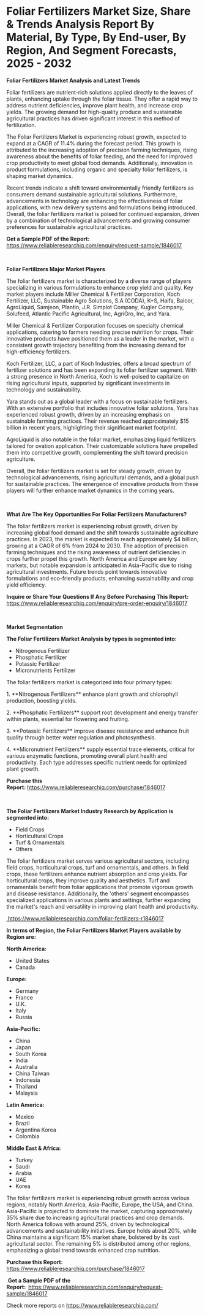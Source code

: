 <p><h1>Foliar Fertilizers Market Size, Share & Trends Analysis Report By Material, By Type, By End-user, By Region, And Segment Forecasts, 2025 - 2032</h1></p><p><strong>Foliar Fertilizers Market Analysis and Latest Trends</strong></p>
<p><p>Foliar fertilizers are nutrient-rich solutions applied directly to the leaves of plants, enhancing uptake through the foliar tissue. They offer a rapid way to address nutrient deficiencies, improve plant health, and increase crop yields. The growing demand for high-quality produce and sustainable agricultural practices has driven significant interest in this method of fertilization.</p><p>The Foliar Fertilizers Market is experiencing robust growth, expected to expand at a CAGR of 11.4% during the forecast period. This growth is attributed to the increasing adoption of precision farming techniques, rising awareness about the benefits of foliar feeding, and the need for improved crop productivity to meet global food demands. Additionally, innovation in product formulations, including organic and specialty foliar fertilizers, is shaping market dynamics.</p><p>Recent trends indicate a shift toward environmentally friendly fertilizers as consumers demand sustainable agricultural solutions. Furthermore, advancements in technology are enhancing the effectiveness of foliar applications, with new delivery systems and formulations being introduced. Overall, the foliar fertilizers market is poised for continued expansion, driven by a combination of technological advancements and growing consumer preferences for sustainable agricultural practices.</p></p>
<p><strong>Get a Sample PDF of the Report:&nbsp;</strong> <a href="https://www.reliableresearchiq.com/enquiry/request-sample/1846017?utm_campaign=3513&utm_medium=2&utm_source=Github&utm_content=ia&utm_term=02042025&utm_id=foliar-fertilizers">https://www.reliableresearchiq.com/enquiry/request-sample/1846017</a></p>
<p>&nbsp;</p>
<p><strong>Foliar Fertilizers Major Market Players</strong></p>
<p><p>The foliar fertilizers market is characterized by a diverse range of players specializing in various formulations to enhance crop yield and quality. Key market players include Miller Chemical & Fertilizer Corporation, Koch Fertilizer, LLC, Sustainable Agro Solutions, S.A (CODA), K+S, Haifa, Baicor, AgroLiquid, Samjeon, Plantin, J.R. Simplot Company, Kugler Company, Solufeed, Atlantic Pacific Agricultural, Inc, AgriGro, Inc, and Yara.</p><p>Miller Chemical & Fertilizer Corporation focuses on specialty chemical applications, catering to farmers needing precise nutrition for crops. Their innovative products have positioned them as a leader in the market, with a consistent growth trajectory benefiting from the increasing demand for high-efficiency fertilizers.</p><p>Koch Fertilizer, LLC, a part of Koch Industries, offers a broad spectrum of fertilizer solutions and has been expanding its foliar fertilizer segment. With a strong presence in North America, Koch is well-poised to capitalize on rising agricultural inputs, supported by significant investments in technology and sustainability.</p><p>Yara stands out as a global leader with a focus on sustainable fertilizers. With an extensive portfolio that includes innovative foliar solutions, Yara has experienced robust growth, driven by an increasing emphasis on sustainable farming practices. Their revenue reached approximately $15 billion in recent years, highlighting their significant market footprint.</p><p>AgroLiquid is also notable in the foliar market, emphasizing liquid fertilizers tailored for ovation application. Their customizable solutions have propelled them into competitive growth, complementing the shift toward precision agriculture.</p><p>Overall, the foliar fertilizers market is set for steady growth, driven by technological advancements, rising agricultural demands, and a global push for sustainable practices. The emergence of innovative products from these players will further enhance market dynamics in the coming years.</p></p>
<p>&nbsp;</p>
<p><strong>What Are The Key Opportunities For Foliar Fertilizers Manufacturers?</strong></p>
<p><p>The foliar fertilizers market is experiencing robust growth, driven by increasing global food demand and the shift towards sustainable agriculture practices. In 2023, the market is expected to reach approximately $4 billion, growing at a CAGR of 6% from 2024 to 2030. The adoption of precision farming techniques and the rising awareness of nutrient deficiencies in crops further propel this growth. North America and Europe are key markets, but notable expansion is anticipated in Asia-Pacific due to rising agricultural investments. Future trends point towards innovative formulations and eco-friendly products, enhancing sustainability and crop yield efficiency.</p></p>
<p><strong>Inquire or Share Your Questions If Any Before Purchasing This Report:</strong> <a href="https://www.reliableresearchiq.com/enquiry/pre-order-enquiry/1846017?utm_campaign=3513&utm_medium=2&utm_source=Github&utm_content=ia&utm_term=02042025&utm_id=foliar-fertilizers">https://www.reliableresearchiq.com/enquiry/pre-order-enquiry/1846017</a></p>
<p>&nbsp;</p>
<p><strong>Market Segmentation</strong></p>
<p><strong>The Foliar Fertilizers Market Analysis by types is segmented into:</strong></p>
<p><ul><li>Nitrogenous Fertilizer</li><li>Phosphatic Fertilizer</li><li>Potassic Fertilizer</li><li>Micronutrients Fertilizer</li></ul></p>
<p><p>The foliar fertilizers market is categorized into four primary types: </p><p>1. **Nitrogenous Fertilizers** enhance plant growth and chlorophyll production, boosting yields.</p><p>2. **Phosphatic Fertilizers** support root development and energy transfer within plants, essential for flowering and fruiting.</p><p>3. **Potassic Fertilizers** improve disease resistance and enhance fruit quality through better water regulation and photosynthesis.</p><p>4. **Micronutrient Fertilizers** supply essential trace elements, critical for various enzymatic functions, promoting overall plant health and productivity. Each type addresses specific nutrient needs for optimized plant growth.</p></p>
<p><strong>Purchase this Report:&nbsp;</strong><a href="https://www.reliableresearchiq.com/purchase/1846017?utm_campaign=3513&utm_medium=2&utm_source=Github&utm_content=ia&utm_term=02042025&utm_id=foliar-fertilizers">https://www.reliableresearchiq.com/purchase/1846017</a></p>
<p>&nbsp;</p>
<p><strong>The Foliar Fertilizers Market Industry Research by Application is segmented into:</strong></p>
<p><ul><li>Field Crops</li><li>Horticultural Crops</li><li>Turf & Ornamentals</li><li>Others</li></ul></p>
<p><p>The foliar fertilizers market serves various agricultural sectors, including field crops, horticultural crops, turf and ornamentals, and others. In field crops, these fertilizers enhance nutrient absorption and crop yields. For horticultural crops, they improve quality and aesthetics. Turf and ornamentals benefit from foliar applications that promote vigorous growth and disease resistance. Additionally, the 'others' segment encompasses specialized applications in various plants and settings, further expanding the market's reach and versatility in improving plant health and productivity.</p></p>
<p><a href="https://www.reliableresearchiq.com/foliar-fertilizers-r1846017?utm_campaign=3513&utm_medium=2&utm_source=Github&utm_content=ia&utm_term=02042025&utm_id=foliar-fertilizers">&nbsp;https://www.reliableresearchiq.com/foliar-fertilizers-r1846017</a></p>
<p><strong>In terms of Region, the Foliar Fertilizers Market Players available by Region are:</strong></p>
<p>
    <p> <strong> North America: </strong>
        <ul>
            <li>United States</li>
            <li>Canada</li>
        </ul>
        </p> 
    <p> <strong> Europe: </strong>
        <ul>
            <li>Germany</li>
            <li>France</li>
            <li>U.K.</li>
            <li>Italy</li>
            <li>Russia</li>
        </ul>
        </p> 
    <p> <strong> Asia-Pacific: </strong>
        <ul>
            <li>China</li>
            <li>Japan</li>
            <li>South Korea</li>
            <li>India</li>
            <li>Australia</li>
            <li>China Taiwan</li>
            <li>Indonesia</li>
            <li>Thailand</li>
            <li>Malaysia</li>
        </ul>
        </p> 
    <p> <strong> Latin America: </strong>
        <ul>
            <li>Mexico</li>
            <li>Brazil</li>
            <li>Argentina Korea</li>
            <li>Colombia</li>
        </ul>
        </p> 
    <p> <strong> Middle East & Africa: </strong>
        <ul>
            <li>Turkey</li>
            <li>Saudi</li>
            <li>Arabia</li>
            <li>UAE</li>
            <li>Korea</li>
        </ul>
    </p>
    </p>
<p><p>The foliar fertilizers market is experiencing robust growth across various regions, notably North America, Asia-Pacific, Europe, the USA, and China. Asia-Pacific is projected to dominate the market, capturing approximately 35% share due to increasing agricultural practices and crop demands. North America follows with around 25%, driven by technological advancements and sustainability initiatives. Europe holds about 20%, while China maintains a significant 15% market share, bolstered by its vast agricultural sector. The remaining 5% is distributed among other regions, emphasizing a global trend towards enhanced crop nutrition.</p></p>
<p><strong>Purchase this Report: </strong><a href="https://www.reliableresearchiq.com/purchase/1846017?utm_campaign=3513&utm_medium=2&utm_source=Github&utm_content=ia&utm_term=02042025&utm_id=foliar-fertilizers">https://www.reliableresearchiq.com/purchase/1846017</a></p>
<p>&nbsp;<strong>Get a Sample PDF of the Report:&nbsp;&nbsp;</strong><a href="https://www.reliableresearchiq.com/enquiry/request-sample/1846017?utm_campaign=3513&utm_medium=2&utm_source=Github&utm_content=ia&utm_term=02042025&utm_id=foliar-fertilizers">https://www.reliableresearchiq.com/enquiry/request-sample/1846017</a></p>
<p><strong></strong></p>
<p>Check more reports on <a href="https://www.reliableresearchiq.com/?utm_campaign=3513&utm_medium=2&utm_source=Github&utm_content=ia&utm_term=02042025&utm_id=foliar-fertilizers">https://www.reliableresearchiq.com/</a></p>